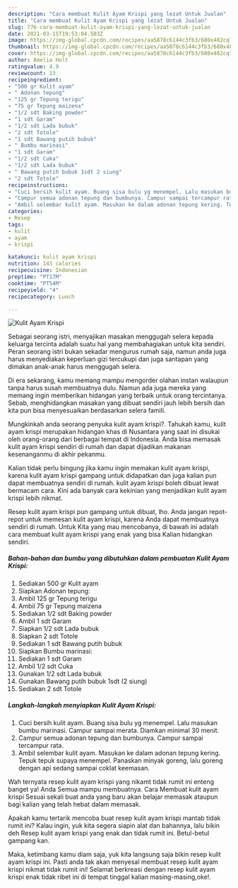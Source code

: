 ```yaml
---
description: "Cara membuat Kulit Ayam Krispi yang lezat Untuk Jualan"
title: "Cara membuat Kulit Ayam Krispi yang lezat Untuk Jualan"
slug: 776-cara-membuat-kulit-ayam-krispi-yang-lezat-untuk-jualan
date: 2021-03-15T19:53:04.503Z
image: https://img-global.cpcdn.com/recipes/aa5878c6144c3fb3/680x482cq70/kulit-ayam-krispi-foto-resep-utama.jpg
thumbnail: https://img-global.cpcdn.com/recipes/aa5878c6144c3fb3/680x482cq70/kulit-ayam-krispi-foto-resep-utama.jpg
cover: https://img-global.cpcdn.com/recipes/aa5878c6144c3fb3/680x482cq70/kulit-ayam-krispi-foto-resep-utama.jpg
author: Amelia Holt
ratingvalue: 4.9
reviewcount: 13
recipeingredient:
- "500 gr Kulit ayam"
- " Adonan tepung"
- "125 gr Tepung terigu"
- "75 gr Tepung maizena"
- "1/2 sdt Baking powder"
- "1 sdt Garam"
- "1/2 sdt Lada bubuk"
- "2 sdt Totole"
- "1 sdt Bawang putih bubuk"
- " Bumbu marinasi"
- "1 sdt Garam"
- "1/2 sdt Cuka"
- "1/2 sdt Lada bubuk"
- " Bawang putih bubuk 1sdt 2 siung"
- "2 sdt Totole"
recipeinstructions:
- "Cuci bersih kulit ayam. Buang sisa bulu yg menempel. Lalu masukan bumbu marinasi. Campur sampai merata. Diamkan minimal 30 menit."
- "Campur semua adonan tepung dan bumbunya. Campur sampai tercampur rata."
- "Ambil selembar kulit ayam. Masukan ke dalam adonan tepung kering. Tepuk tepuk supaya menempel. Panaskan minyak goreng, lalu goreng dengan api sedang sampai coklat keemasan."
categories:
- Resep
tags:
- kulit
- ayam
- krispi

katakunci: kulit ayam krispi 
nutrition: 143 calories
recipecuisine: Indonesian
preptime: "PT17M"
cooktime: "PT54M"
recipeyield: "4"
recipecategory: Lunch

---
```



![Kulit Ayam Krispi](https://img-global.cpcdn.com/recipes/aa5878c6144c3fb3/680x482cq70/kulit-ayam-krispi-foto-resep-utama.jpg)

Sebagai seorang istri, menyajikan masakan menggugah selera kepada keluarga tercinta adalah suatu hal yang membahagiakan untuk kita sendiri. Peran seorang istri bukan sekadar mengurus rumah saja, namun anda juga harus menyediakan keperluan gizi tercukupi dan juga santapan yang dimakan anak-anak harus menggugah selera.

Di era  sekarang, kamu memang mampu mengorder olahan instan walaupun tanpa harus susah membuatnya dulu. Namun ada juga mereka yang memang ingin memberikan hidangan yang terbaik untuk orang tercintanya. Sebab, menghidangkan masakan yang dibuat sendiri jauh lebih bersih dan kita pun bisa menyesuaikan berdasarkan selera famili. 



Mungkinkah anda seorang penyuka kulit ayam krispi?. Tahukah kamu, kulit ayam krispi merupakan hidangan khas di Nusantara yang saat ini disukai oleh orang-orang dari berbagai tempat di Indonesia. Anda bisa memasak kulit ayam krispi sendiri di rumah dan dapat dijadikan makanan kesenanganmu di akhir pekanmu.

Kalian tidak perlu bingung jika kamu ingin memakan kulit ayam krispi, karena kulit ayam krispi gampang untuk didapatkan dan juga kalian pun dapat membuatnya sendiri di rumah. kulit ayam krispi boleh dibuat lewat bermacam cara. Kini ada banyak cara kekinian yang menjadikan kulit ayam krispi lebih nikmat.

Resep kulit ayam krispi pun gampang untuk dibuat, lho. Anda jangan repot-repot untuk memesan kulit ayam krispi, karena Anda dapat membuatnya sendiri di rumah. Untuk Kita yang mau mencobanya, di bawah ini adalah cara membuat kulit ayam krispi yang enak yang bisa Kalian hidangkan sendiri.

<!--inarticleads1-->

##### Bahan-bahan dan bumbu yang dibutuhkan dalam pembuatan Kulit Ayam Krispi:

1. Sediakan 500 gr Kulit ayam
1. Siapkan  Adonan tepung:
1. Ambil 125 gr Tepung terigu
1. Ambil 75 gr Tepung maizena
1. Sediakan 1/2 sdt Baking powder
1. Ambil 1 sdt Garam
1. Siapkan 1/2 sdt Lada bubuk
1. Siapkan 2 sdt Totole
1. Sediakan 1 sdt Bawang putih bubuk
1. Siapkan  Bumbu marinasi:
1. Sediakan 1 sdt Garam
1. Ambil 1/2 sdt Cuka
1. Gunakan 1/2 sdt Lada bubuk
1. Gunakan  Bawang putih bubuk 1sdt (2 siung)
1. Sediakan 2 sdt Totole




<!--inarticleads2-->

##### Langkah-langkah menyiapkan Kulit Ayam Krispi:

1. Cuci bersih kulit ayam. Buang sisa bulu yg menempel. Lalu masukan bumbu marinasi. Campur sampai merata. Diamkan minimal 30 menit.
1. Campur semua adonan tepung dan bumbunya. Campur sampai tercampur rata.
1. Ambil selembar kulit ayam. Masukan ke dalam adonan tepung kering. Tepuk tepuk supaya menempel. Panaskan minyak goreng, lalu goreng dengan api sedang sampai coklat keemasan.




Wah ternyata resep kulit ayam krispi yang nikamt tidak rumit ini enteng banget ya! Anda Semua mampu membuatnya. Cara Membuat kulit ayam krispi Sesuai sekali buat anda yang baru akan belajar memasak ataupun bagi kalian yang telah hebat dalam memasak.

Apakah kamu tertarik mencoba buat resep kulit ayam krispi mantab tidak rumit ini? Kalau ingin, yuk kita segera siapin alat dan bahannya, lalu bikin deh Resep kulit ayam krispi yang enak dan tidak rumit ini. Betul-betul gampang kan. 

Maka, ketimbang kamu diam saja, yuk kita langsung saja bikin resep kulit ayam krispi ini. Pasti anda tak akan menyesal membuat resep kulit ayam krispi nikmat tidak rumit ini! Selamat berkreasi dengan resep kulit ayam krispi enak tidak ribet ini di tempat tinggal kalian masing-masing,oke!.

